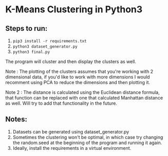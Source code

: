 # K-Means Clustering in Python3

## Steps to run:
1. ```pip3 install -r requirements.txt```
2. ```python3 dataset_generator.py```
3. ```python3 final.py```

The program will cluster and then display the clusters as well. 

Note : The plotting of the clusters assumes that you're working with 2 dimensional data, if you'd like to work with more dimensions I would recomment using PCA to reduce the dimensions and then plotting it.

Note 2 : The distance is calculated using the Euclidean distance formula, that function can be replaced with one that calculated Manhattan distance as well. Will try to add that functionality in the future.

## Notes:
1. Datasets can be generated using dataset_generator.py
2. Sometimes the clustering won't be optimal, in which case try changing the random.seed at the beginning of the program and running it again.
3. Ideally, install the requirements in a virtual environment.
